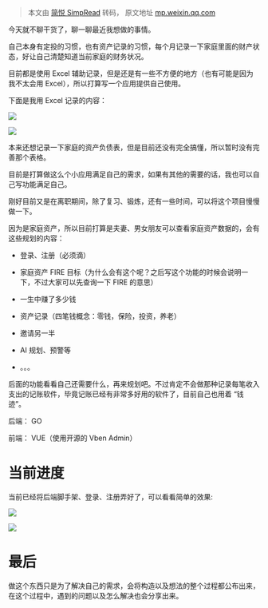 > 本文由 [简悦 SimpRead](http://ksria.com/simpread/) 转码， 原文地址 [mp.weixin.qq.com](https://mp.weixin.qq.com/s/DFd9LnEsILb81fZ5ogrNiw)

今天就不聊干货了，聊一聊最近我想做的事情。

自己本身有定投的习惯，也有资产记录的习惯，每个月记录一下家庭里面的财产状态，好让自己清楚知道当前家庭的财务状况。

目前都是使用 Excel 辅助记录，但是还是有一些不方便的地方（也有可能是因为我不太会用 Excel），所以打算写一个应用提供自己使用。

下面是我用 Excel 记录的内容：

![](https://mmbiz.qpic.cn/mmbiz_png/GAXhvU7ItN72vgns6fAicNOoh5Fe9VdhcsQ7e0lZiamzFcibX5l8evHibeqtG0P2bevPpRNFuQOn0p0akAKiadtia17A/640?wx_fmt=png)

![](https://mmbiz.qpic.cn/mmbiz_png/GAXhvU7ItN72vgns6fAicNOoh5Fe9VdhcxkEqsGaCicwRNicOcgtfRmL6OnthjEn4bhyH5m5ibVRkerwyPX47wEQzg/640?wx_fmt=png)

本来还想记录一下家庭的资产负债表，但是目前还没有完全搞懂，所以暂时没有完善那个表格。

目前是打算做这么个小应用满足自己的需求，如果有其他的需要的话，我也可以自己写功能满足自己。

刚好目前又是在离职期间，除了复习、锻炼，还有一些时间，可以将这个项目慢慢做一下。

因为是家庭资产，所以目前打算是夫妻、男女朋友可以查看家庭资产数据的，会有这些规划的内容：

*   登录、注册（必须滴）
    
*   家庭资产 FIRE 目标（为什么会有这个呢？之后写这个功能的时候会说明一下，不过大家可以先查询一下 FIRE 的意思）
    
*   一生中赚了多少钱
    
*   资产记录（四笔钱概念：零钱，保险，投资，养老）
    
*   邀请另一半
    
*   AI 规划、预警等
    
*   。。。
    

后面的功能看看自己还需要什么，再来规划吧。不过肯定不会做那种记录每笔收入支出的记账软件，毕竟记账已经有非常多好用的软件了，目前自己也用着 “钱迹”。

后端： GO

前端： VUE（使用开源的 Vben Admin）

当前进度
====

当前已经将后端脚手架、登录、注册弄好了，可以看看简单的效果:

![](https://mmbiz.qpic.cn/mmbiz_png/GAXhvU7ItN72vgns6fAicNOoh5Fe9VdhcKZfC4fylZUicH2oNOGA4YgLHKmyylGn6OjicvYichwdsr4SLe4JP0D0dQ/640?wx_fmt=png)

![](https://mmbiz.qpic.cn/mmbiz_png/GAXhvU7ItN72vgns6fAicNOoh5Fe9Vdhc8krcmvicLVwwHs2ArwCeb2EAyMzyArtGeJo1sTG0pTZFsHrCzI9YtFQ/640?wx_fmt=png)

最后
==

做这个东西只是为了解决自己的需求，会将构造以及想法的整个过程都公布出来，在这个过程中，遇到的问题以及怎么解决也会分享出来。